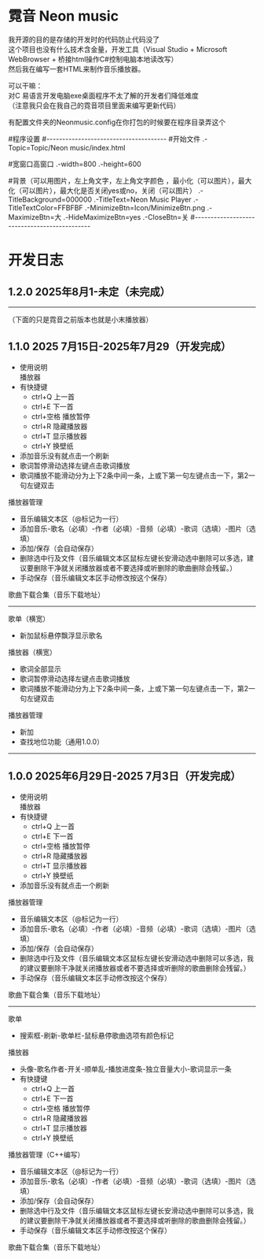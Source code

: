 # 霓音 Neon music

我开源的目的是存储的开发时的代码防止代码没了  
这个项目也没有什么技术含金量，开发工具（Visual Studio + Microsoft WebBrowser + 桥接html操作C#控制电脑本地读改写）  
然后我在编写一套HTML来制作音乐播放器。  

可以干嘛：  
对C 易语言开发电脑exe桌面程序不太了解的开发者们降低难度  
（注意我只会在我自己的霓音项目里面来编写更新代码）  

有配置文件夹的Neonmusic.config在你打包的时候要在程序目录弄这个

#程序设置
#--------------------------------------
#开始文件
.-Topic=Topic/Neon music/index.html

#宽窗口高窗口
.-width=800
.-height=600

 #背景（可以用图片，左上角文字，左上角文字颜色 ，最小化（可以图片），最大化（可以图片），最大化是否关闭yes或no，关闭（可以图片）
.-TitleBackground=000000
.-TitleText=Neon Music Player
.-TitleTextColor=FFBFBF
.-MinimizeBtn=Icon/MinimizeBtn.png
.-MaximizeBtn=大
.-HideMaximizeBtn=yes
.-CloseBtn=关
#---------------------------------------------

# 开发日志

## 1.2.0  2025年8月1-未定（未完成）

---

（下面的只是霓音之前版本也就是小末播放器）  

## 1.1.0  2025 7月15日-2025年7月29（开发完成）

- 使用说明  
播放器  
- 有快捷键  
  - ctrl+Q 上一首  
  - ctrl+E 下一首  
  - ctrl+空格 播放暂停  
  - ctrl+R 隐藏播放器  
  - ctrl+T 显示播放器  
  - ctrl+Y 换壁纸  
- 添加音乐没有就点击一个刷新  
- 歌词暂停滑动选择左键点击歌词播放  
- 歌词播放不能滑动分为上下2条中间一条，上或下第一句左键点击一下，第2一句左键双击  

播放器管理  
- 音乐编辑文本区（@标记为一行）  
- 添加音乐-歌名（必填）-作者（必填）-音频（必填）-歌词（选填）-图片（选填）  
- 添加/保存（会自动保存）  
- 删除选中行及文件（音乐编辑文本区鼠标左键长安滑动选中删除可以多选，建议要删除干净就关闭播放器或者不要选择或听删除的歌曲删除会残留。）  
- 手动保存（音乐编辑文本区手动修改按这个保存）  

歌曲下载合集（音乐下载地址）  

----------------------  

歌单（横宽）  
- 新加鼠标悬停飘浮显示歌名  

播放器（横宽）  
- 歌词全部显示  
- 歌词暂停滑动选择左键点击歌词播放  
- 歌词播放不能滑动分为上下2条中间一条，上或下第一句左键点击一下，第2一句左键双击  

播放器管理  
- 新加  
- 查找地位功能（通用1.0.0）  

---

## 1.0.0  2025年6月29日-2025 7月3日（开发完成）

- 使用说明  
播放器  
- 有快捷键  
  - ctrl+Q 上一首  
  - ctrl+E 下一首  
  - ctrl+空格 播放暂停  
  - ctrl+R 隐藏播放器  
  - ctrl+T 显示播放器  
  - ctrl+Y 换壁纸  
- 添加音乐没有就点击一个刷新  

播放器管理  
- 音乐编辑文本区（@标记为一行）  
- 添加音乐-歌名（必填）-作者（必填）-音频（必填）-歌词（选填）-图片（选填）  
- 添加/保存（会自动保存）  
- 删除选中行及文件（音乐编辑文本区鼠标左键长安滑动选中删除可以多选，我的建议要删除干净就关闭播放器或者不要选择或听删除的歌曲删除会残留。）  
- 手动保存（音乐编辑文本区手动修改按这个保存）  

歌曲下载合集（音乐下载地址）  

----------------------  

歌单  
- 搜索框-刷新-歌单栏-鼠标悬停歌曲选项有颜色标记  

播放器  
- 头像-歌名作者-开关-顺单乱-播放进度条-独立音量大小-歌词显示一条  
- 有快捷键  
  - ctrl+Q 上一首  
  - ctrl+E 下一首  
  - ctrl+空格 播放暂停  
  - ctrl+R 隐藏播放器  
  - ctrl+T 显示播放器  
  - ctrl+Y 换壁纸  

播放器管理（C++编写）  
- 音乐编辑文本区（@标记为一行）  
- 添加音乐-歌名（必填）-作者（必填）-音频（必填）-歌词（选填）-图片（选填）  
- 添加/保存（会自动保存）  
- 删除选中行及文件（音乐编辑文本区鼠标左键长安滑动选中删除可以多选，我的建议要删除干净就关闭播放器或者不要选择或听删除的歌曲删除会残留。）  
- 手动保存（音乐编辑文本区手动修改按这个保存）  

歌曲下载合集（音乐下载地址）
